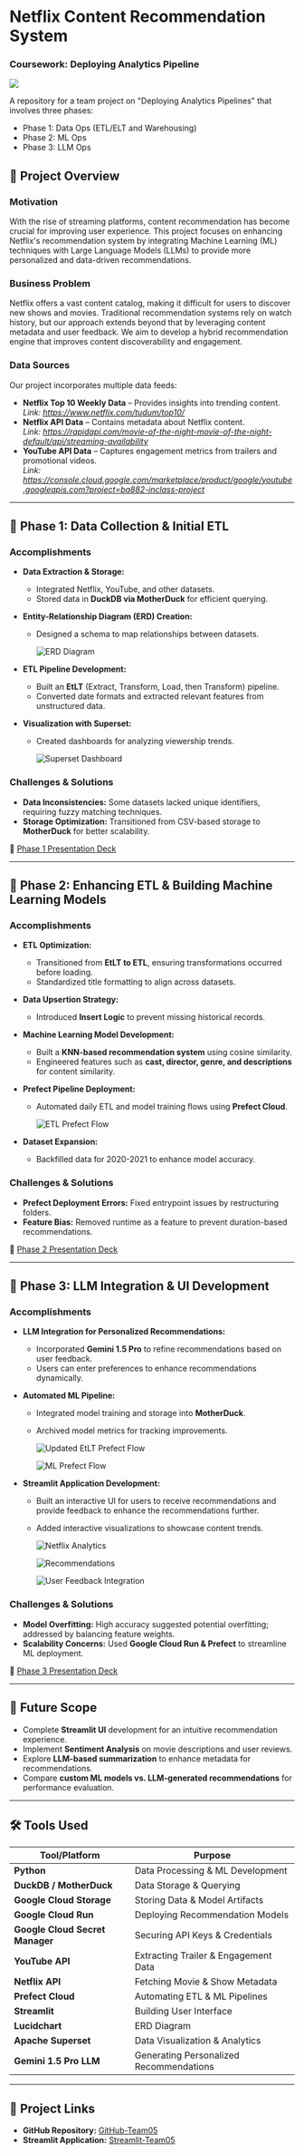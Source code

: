 # Netflix Content Recommendation System
### **Coursework: Deploying Analytics Pipeline**

![](https://github.com/SnehaEkka/BA882-Netflix-Analytics-Pipeline/blob/main/Images/Netflix-banner-image.png)

A repository for a team project on "Deploying Analytics Pipelines" that involves three phases:
- Phase 1: Data Ops (ETL/ELT and Warehousing)
- Phase 2: ML Ops
- Phase 3: LLM Ops

## 📌 Project Overview
### Motivation
With the rise of streaming platforms, content recommendation has become crucial for improving user experience. This project focuses on enhancing Netflix's recommendation system by integrating Machine Learning (ML) techniques with Large Language Models (LLMs) to provide more personalized and data-driven recommendations.

### Business Problem
Netflix offers a vast content catalog, making it difficult for users to discover new shows and movies. Traditional recommendation systems rely on watch history, but our approach extends beyond that by leveraging content metadata and user feedback. We aim to develop a hybrid recommendation engine that improves content discoverability and engagement.

### Data Sources
Our project incorporates multiple data feeds:
- **Netflix Top 10 Weekly Data** – Provides insights into trending content. \
   *Link: https://www.netflix.com/tudum/top10/*
- **Netflix API Data** – Contains metadata about Netflix content. \
   *Link: https://rapidapi.com/movie-of-the-night-movie-of-the-night-default/api/streaming-availability*
- **YouTube API Data** – Captures engagement metrics from trailers and promotional videos. \
   *Link: https://console.cloud.google.com/marketplace/product/google/youtube.googleapis.com?project=ba882-inclass-project*

---

## 🚀 Phase 1: Data Collection & Initial ETL
### Accomplishments
- **Data Extraction & Storage:**
  - Integrated Netflix, YouTube, and other datasets.
  - Stored data in **DuckDB via MotherDuck** for efficient querying.
- **Entity-Relationship Diagram (ERD) Creation:**
  - Designed a schema to map relationships between datasets.
    
    ![ERD Diagram](https://github.com/SnehaEkka/BA882-Netflix-Analytics-Pipeline/blob/main/Images/Data_Model_ERD.png)
    
- **ETL Pipeline Development:**
  - Built an **EtLT** (Extract, Transform, Load, then Transform) pipeline.
  - Converted date formats and extracted relevant features from unstructured data.
- **Visualization with Superset:**
  - Created dashboards for analyzing viewership trends.
    
    ![Superset Dashboard](https://github.com/SnehaEkka/BA882-Netflix-Analytics-Pipeline/blob/main/Images/Superset_Dashboard.jpeg)

### Challenges & Solutions
- **Data Inconsistencies:** Some datasets lacked unique identifiers, requiring fuzzy matching techniques.
- **Storage Optimization:** Transitioned from CSV-based storage to **MotherDuck** for better scalability.

🔗 [Phase 1 Presentation Deck](https://www.canva.com/design/DAGUIVPifwA/-WOV-uiLMT-rBssArXQrYw/edit)

---

## 🔄 Phase 2: Enhancing ETL & Building Machine Learning Models
### Accomplishments
- **ETL Optimization:**
  - Transitioned from **EtLT to ETL**, ensuring transformations occurred before loading.
  - Standardized title formatting to align across datasets.
- **Data Upsertion Strategy:**
  - Introduced **Insert Logic** to prevent missing historical records.
- **Machine Learning Model Development:**
  - Built a **KNN-based recommendation system** using cosine similarity.
  - Engineered features such as **cast, director, genre, and descriptions** for content similarity.
- **Prefect Pipeline Deployment:**
  - Automated daily ETL and model training flows using **Prefect Cloud**.
    
    ![ETL Prefect Flow](https://github.com/SnehaEkka/BA882-Netflix-Analytics-Pipeline/blob/main/Images/ETL%20(2).png)
    
- **Dataset Expansion:**
  - Backfilled data for 2020-2021 to enhance model accuracy.

### Challenges & Solutions
- **Prefect Deployment Errors:** Fixed entrypoint issues by restructuring folders.
- **Feature Bias:** Removed runtime as a feature to prevent duration-based recommendations.

🔗 [Phase 2 Presentation Deck](https://www.canva.com/design/DAGWRog81pI/aznUdOi6MgHU1gRZUSaA_g/edit)

---

## 🤖 Phase 3: LLM Integration & UI Development
### Accomplishments
- **LLM Integration for Personalized Recommendations:**
  - Incorporated **Gemini 1.5 Pro** to refine recommendations based on user feedback.
  - Users can enter preferences to enhance recommendations dynamically.
- **Automated ML Pipeline:**
  - Integrated model training and storage into **MotherDuck**.
  - Archived model metrics for tracking improvements.
    
    ![Updated EtLT Prefect Flow](https://github.com/SnehaEkka/BA882-Netflix-Analytics-Pipeline/blob/main/Images/EtLt%20(3).png)
    
    ![ML Prefect Flow](https://github.com/SnehaEkka/BA882-Netflix-Analytics-Pipeline/blob/main/Images/ML%20Flow%20(3).png)
    
- **Streamlit Application Development:**
  - Built an interactive UI for users to receive recommendations and provide feedback to enhance the recommendations further.
  - Added interactive visualizations to showcase content trends.
    
    ![Netflix Analytics](https://github.com/SnehaEkka/BA882-Netflix-Analytics-Pipeline/blob/main/Images/Streamlit%20Analytics%20(3).png)
    
    ![Recommendations](https://github.com/SnehaEkka/BA882-Netflix-Analytics-Pipeline/blob/main/Images/Streamlit%20KNN%20(3).png)
    
    ![User Feedback Integration](https://github.com/SnehaEkka/BA882-Netflix-Analytics-Pipeline/blob/main/Images/Streamlit%20LLM%20(3).png)

### Challenges & Solutions
- **Model Overfitting:** High accuracy suggested potential overfitting; addressed by balancing feature weights.
- **Scalability Concerns:** Used **Google Cloud Run & Prefect** to streamline ML deployment.

🔗 [Phase 3 Presentation Deck](https://www.canva.com/design/DAGY5lGoI4o/MsgTkczwbwXbCAuP1FvooQ/edit)

---

## 🔮 Future Scope
- Complete **Streamlit UI** development for an intuitive recommendation experience.
- Implement **Sentiment Analysis** on movie descriptions and user reviews.
- Explore **LLM-based summarization** to enhance metadata for recommendations.
- Compare **custom ML models vs. LLM-generated recommendations** for performance evaluation.

---

## 🛠️ Tools Used
| Tool/Platform | Purpose |
|--------------|---------|
| **Python** | Data Processing & ML Development |
| **DuckDB / MotherDuck** | Data Storage & Querying |
| **Google Cloud Storage** | Storing Data & Model Artifacts |
| **Google Cloud Run** | Deploying Recommendation Models |
| **Google Cloud Secret Manager** | Securing API Keys & Credentials |
| **YouTube API** | Extracting Trailer & Engagement Data |
| **Netflix API** | Fetching Movie & Show Metadata |
| **Prefect Cloud** | Automating ETL & ML Pipelines |
| **Streamlit** | Building User Interface |
| **Lucidchart** | ERD Diagram |
| **Apache Superset** | Data Visualization & Analytics |
| **Gemini 1.5 Pro LLM** | Generating Personalized Recommendations |

---

## 📌 Project Links
- **GitHub Repository:** [GitHub-Team05](https://github.com/SnehaEkka/BA882-Netflix-Analytics-Pipeline/tree/main)
- **Streamlit Application:** [Streamlit-Team05](https://streamlit-poc-614716406197.us-central1.run.app/)
